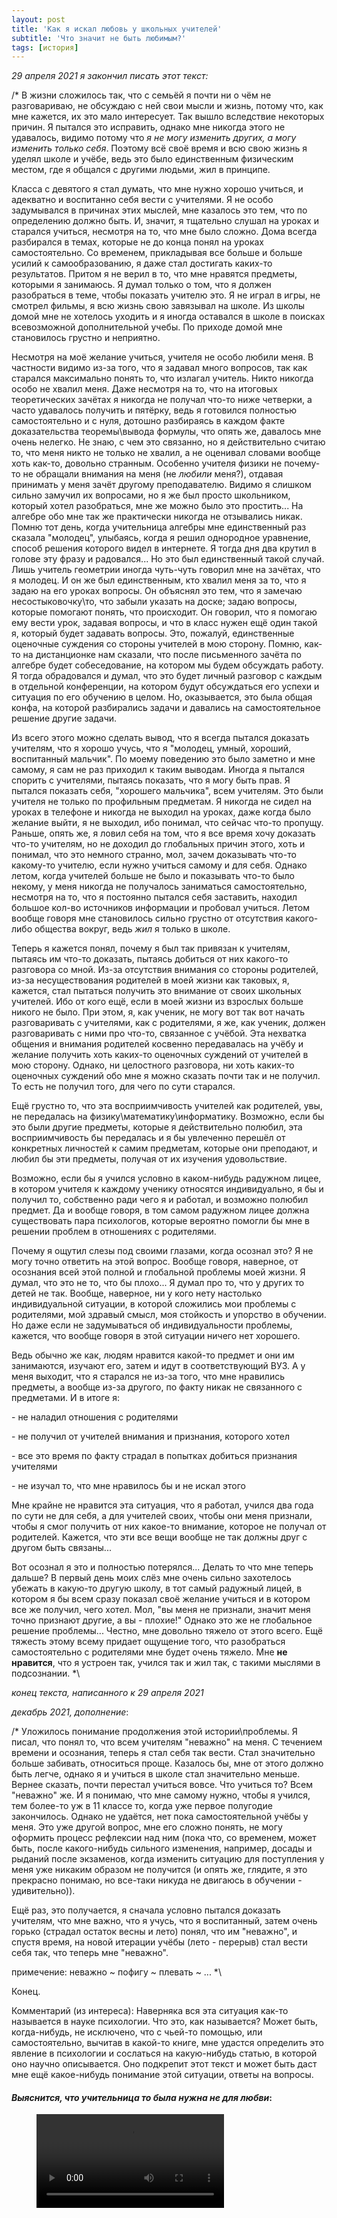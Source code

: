 ```yaml
---
layout: post
title: 'Как я искал любовь у школьных учителей'
subtitle: 'Что значит не быть любимым?'
tags: [история]
---
```


*29 апреля 2021 я закончил писать этот текст:*

/* В жизни сложилось так, что с семьёй я почти ни о чём не разговариваю, не обсуждаю с ней свои мысли и жизнь, потому что, как мне кажется, их это мало интересует. Так вышло вследствие некоторых причин. Я пытался это исправить, однако мне никогда этого не удавалось, видимо потому что *я не могу изменить других, а могу изменить только себя*. Поэтому всё своё время и всю свою жизнь я уделял школе и учёбе, ведь это было единственным физическим местом, где я общался с другими людьми, жил в принципе.

Класса с девятого я стал думать, что мне нужно хорошо учиться, и адекватно и воспитанно себя вести с учителями. Я не особо задумывался в причинах этих мыслей, мне казалось это тем, что по определению должно быть. И, значит, я тщательно слушал на уроках и старался учиться, несмотря на то, что мне было сложно. Дома всегда разбирался в темах, которые не до конца понял на уроках самостоятельно. Со временем, прикладывая все больше и больше усилий к самообразованию, я даже стал достигать каких-то результатов. Притом я не верил в то, что мне нравятся предметы, которыми я занимаюсь. Я думал только о том, что я должен разобраться в теме, чтобы показать учителю это. Я не играл в игры, не смотрел фильмы, я всю жизнь свою завязывал на школе. Из школы домой мне не хотелось уходить и я иногда оставался в школе в поисках всевозможной дополнительной учебы. По приходе домой мне становилось грустно и неприятно.

Несмотря на моё желание учиться, учителя не особо любили меня. В частности видимо из-за того, что я задавал много вопросов, так как старался максимально понять то, что излагал учитель. Никто никогда особо не хвалил меня. Даже несмотря на то, что на итоговых теоретических зачётах я никогда не получал что-то ниже четверки, а часто удавалось получить и пятёрку, ведь я готовился полностью самостоятельно и с нуля, дотошно разбираясь в каждом факте доказательства теоремы\вывода формулы, что опять же, давалось мне очень нелегко. Не знаю, с чем это связанно, но я действительно считаю то, что меня никто не только не хвалил, а не оценивал словами вообще хоть как-то, довольно странным. Особенно учителя физики не почему-то не обращали внимания на меня (не *любили* меня?), отдавая принимать у меня зачёт другому преподавателю. Видимо я слишком сильно замучил их вопросами, но я же был просто школьником, который хотел разобраться, мне же можно было это простить... На алгебре обо мне так же практически никогда не отзывались никак. Помню тот день, когда учительница алгебры мне единственный раз сказала "молодец", улыбаясь, когда я решил однородное уравнение, способ решения которого видел в интернете. Я тогда дня два крутил в голове эту фразу и радовался... Но это был единственный такой случай. Лишь учитель геометрии иногда чуть-чуть говорил мне на зачётах, что я молодец. И он же был единственным, кто хвалил меня за то, что я задаю на его уроках вопросы. Он объяснял это тем, что я замечаю несостыковочку\то, что забыли указать на доске; задаю вопросы, которые помогают понять, что происходит. Он говорил, что я помогаю ему вести урок, задавая вопросы, и что в класс нужен ещё один такой я, который будет задавать вопросы. Это, пожалуй, единственные оценочные суждения со стороны учителей в мою сторону. Помню, как-то на дистанционке нам сказали, что после письменного зачёта по алгебре будет собеседование, на котором мы будем обсуждать работу. Я тогда обрадовался и думал, что это будет личный разговор с каждым в отдельной конференции, на котором будут обсуждаться его успехи и ситуация по его обучению в целом. Но, оказывается, это была общая конфа, на которой разбирались задачи и давались на самостоятельное решение другие задачи.

Из всего этого можно сделать вывод, что я всегда пытался доказать учителям, что я хорошо учусь, что я "молодец, умный, хороший, воспитанный мальчик". По моему поведению это было заметно и мне самому, я сам не раз приходил к таким выводам. Иногда я пытался спорить с учителями, пытаясь показать, что я могу быть прав. Я пытался показать себя, "хорошего мальчика", всем учителям. Это были учителя не только по профильным предметам. Я никогда не сидел на уроках в телефоне и никогда не выходил на уроках, даже когда было желание выйти, я не выходил, ибо понимал, что сейчас что-то пропущу. Раньше, опять же, я ловил себя на том, что я все время хочу доказать что-то учителям, но не доходил до глобальных причин этого, хоть и понимал, что это немного странно, мол, зачем доказывать что-то какому-то учителю, если нужно учиться самому и для себя. Однако летом, когда учителей больше не было и показывать что-то было некому, у меня никогда не получалось заниматься самостоятельно, несмотря на то, что я постоянно пытался себя заставить, находил большое кол-во источников информации и пробовал учиться. Летом вообще говоря мне становилось сильно грустно от отсутствия какого-либо общества вокруг, ведь *жил* я только в школе.

Теперь я кажется понял, почему я был так привязан к учителям, пытаясь им что-то доказать, пытаясь добиться от них какого-то разговора со мной. Из-за отсутствия внимания со стороны родителей, из-за несуществования родителей в моей жизни как таковых, я, кажется, стал пытаться получить это внимание от своих школьных учителей. Ибо от кого ещё, если в моей жизни из взрослых больше никого не было. При этом, я, как ученик, не могу вот так вот начать разговаривать с учителями, как с родителями, я же, как ученик, должен разговаривать с ними про что-то, связанное с учёбой. Эта нехватка общения и внимания родителей косвенно передавалась на учёбу и желание получить хоть каких-то оценочных суждений от учителей в мою сторону. Однако, ни целостного разговора, ни хоть каких-то оценочных суждений обо мне я можно сказать почти так и не получил. То есть не получил того, для чего по сути старался.

Ещё грустно то, что эта восприимчивость учителей как родителей, увы, не передалась на физику\математику\информатику. Возможно, если бы это были другие предметы, которые я действительно полюбил, эта восприимчивость бы передалась и я бы увлеченно перешёл от конкретных личностей к самим предметам, которые они преподают, и любил бы эти предметы, получая от их изучения удовольствие.

Возможно, если бы я учился условно в каком-нибудь радужном лицее, в котором учителя к каждому ученику относятся индивидуально, я бы и получил то, собственно ради чего я и работал, и возможно полюбил предмет. Да и вообще говоря, в том самом радужном лицее должна существовать пара психологов, которые вероятно помогли бы мне в решении проблем в отношениях с родителями.

Почему я ощутил слезы под своими глазами, когда осознал это? Я не могу точно ответить на этой вопрос. Вообще говоря, наверное, от осознания всей этой полной и глобальной проблемы моей жизни. Я думал, что это не то, что бы плохо... Я думал про то, что у других то детей не так. Вообще, наверное, ни у кого нету настолько индивидуальной ситуации, в которой сложились мои проблемы с родителями, мой здравый смысл, моя стойкость и упорство в обучении. Но даже если не задумываться об индивидуальности проблемы, кажется, что вообще говоря в этой ситуации ничего нет хорошего.

Ведь обычно же как, людям нравится какой-то предмет и они им занимаются, изучают его, затем и идут в соответствующий ВУЗ. А у меня выходит, что я старался не из-за того, что мне нравились предметы, а вообще из-за другого, по факту никак не связанного с предметами. И в итоге я:

\- не наладил отношения с родителями

\- не получил от учителей внимания и признания, которого хотел

\- все это время по факту страдал в попытках добиться признания учителями

\- не изучал то, что мне нравилось бы и не искал этого

Мне крайне не нравится эта ситуация, что я работал, учился два года по сути не для себя, а для учителей своих, чтобы они меня признали, чтобы я смог получить от них какое-то внимание, которое не получал от родителей. Кажется, что эти все вещи вообще не так должны друг с другом быть связаны...

Вот осознал я это и полностью потерялся... Делать то что мне теперь дальше? В первый день моих слёз мне очень сильно захотелось убежать в какую-то другую школу, в тот самый радужный лицей, в котором я бы всем сразу показал своё желание учиться и в котором все же получил, чего хотел. Мол, "вы меня не признали, значит меня точно признают другие, а вы - плохие!" Однако это же не глобальное решение проблемы... Честно, мне довольно тяжело от этого всего. Ещё тяжесть этому всему придает ощущение того, что разобраться самостоятельно с родителями мне будет очень тяжело. Мне **не нравится**, что я устроен так, учился так и жил так, с такими мыслями в подсознании. *\

*конец текста, написанного к 29 апреля 2021*

*декабрь 2021, дополнение*:

/* Уложилось понимание продолжения этой истории\проблемы. Я писал, что понял то, что всем учителям "неважно" на меня. С течением времени и осознания, теперь я стал себя так вести. Стал значительно больше забивать, относиться проще. Казалось бы, мне от этого должно быть легче, однако я и учиться в школе стал значительно меньше. Вернее сказать, почти перестал учиться вовсе. Что учиться то? Всем "неважно" же. И я понимаю, что мне самому нужно, чтобы я учился, тем более-то уж в 11 классе то, когда уже первое полугодие закончилось. Однако не удаётся, нет пока самостоятельной учёбы у меня. Это уже другой вопрос, мне его сложно понять, не могу оформить процесс рефлексии над ним (пока что, со временем, может быть, после какого-нибудь сильного изменения, например, досады и рыданий после экзаменов, когда изменить ситуацию для поступления у меня уже никаким образом не получится (и опять же, глядите, я это прекрасно понимаю, но все-таки никуда не двигаюсь в обучении - удивительно)).

Ещё раз, это получается, я сначала условно пытался доказать учителям, что мне важно, что я учусь, что я воспитанный, затем очень горько (страдал остаток весны и лето) понял, что им "неважно", и спустя время, на новой итерации учёбы (лето - перерыв) стал вести себя так, что теперь мне "неважно".

примечение: неважно ~ пофигу ~ плевать ~ ... *\

Конец.



Комментарий (из интереса): Наверняка вся эта ситуация как-то называется в науке психологии. Что это, как называется? Может быть, когда-нибудь, не исключено, что с чьей-то помощью, или самостоятельно, вычитав в какой-то книге, мне удастся определить это явление в психологии и сослаться на какую-нибудь статью, в которой оно научно описывается. Оно подкрепит этот текст и может быть даст мне ещё какое-нибудь понимание этой ситуации, ответы на вопросы.



#### *Выяснится, что учительница то была нужна не для любви*:

<figure class="video_container">
  <video controls="true" allowfullscreen="true">
    <source src="/assets/media/not_for_love.mp4" type="video/mp4">
  </video>
</figure>